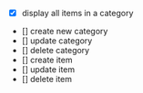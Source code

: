 - [x] display all items in a category
- [] create new category
- [] update category
- [] delete category
- [] create item
- [] update item
- [] delete item
